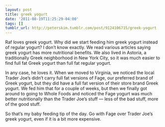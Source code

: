 ```yaml
---
layout: post
title: greek yogurt
date: '2011-08-19T11:25:29-04:00'
tags: []
tumblr_url: http://peterskim.tumblr.com/post/9124106715/greek-yogurt
---
```

Raf loves greek yogurt. Why did we start feeding him greek yogurt instead of regular yogurt? I don’t know exactly. We read various articles saying greek yogurt has more nutritional benefits. We also lived in Astoria, a traditionally Greek neighborhood in New York City, so it was much easier to find full fat Greek yogurt than full fat regular yogurt.

In any case, he loves it. When we moved to Virginia, we noticed the local Trader Joe’s didn’t carry full fat versions of Fage, our preferred brand of Greek yogurt, but they did have a full fat version of their store brand Greek yogurt. We fed him that for a couple of weeks, but then we finally got around to going to Whole Foods and noticed the Fage yogurt was much better nutritionally than the Trader Joe’s stuff — less of the bad stuff, more of the good stuff.

So that’s my baby feeding tip of the day. Go with Fage over Trader Joe’s greek yogurt, even if it is a bit more expensive.
